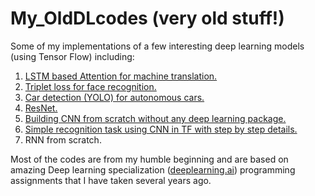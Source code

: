 # My_OldDLcodes (very old stuff!) 
Some of my implementations of a few interesting deep learning models (using Tensor Flow) including: 

1. [LSTM based Attention for machine translation.](https://github.com/AlirezaRahimpour/My_DLcodes/blob/master/Neural_machine_translation_with_attention.ipynb)
2. [Triplet loss for face recognition.](https://github.com/AlirezaRahimpour/My_DLcodes/blob/master/Triplet%20loss%20for_Face_Recognition.ipynb)
3. [Car detection (YOLO) for autonomous cars.](https://github.com/AlirezaRahimpour/My_DLcodes/blob/master/Car_detection_for_Autonomous_driving.ipynb)
4. [ResNet.](https://github.com/AlirezaRahimpour/My_DLcodes/blob/master/Residual_Networks.ipynb)
5. [Building CNN from scratch without any deep learning package.](https://github.com/AlirezaRahimpour/My_DLcodes/blob/master/CNN_form_scratch.ipynb)
6. [Simple recognition task using CNN in TF with step by step details.](https://github.com/AlirezaRahimpour/My_DLcodes/blob/master/CNN_Sign_recognition.ipynb)
7. RNN from scratch. 

Most of the codes are from my humble beginning and are based on amazing Deep learning specialization ([deeplearning.ai](https://www.deeplearning.ai/)) programming assignments that I have taken several years ago. 
